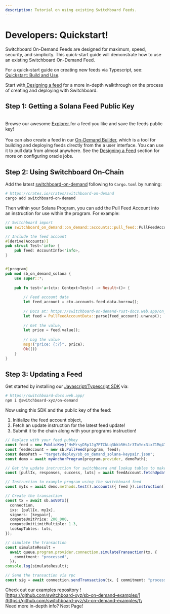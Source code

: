 ```yaml
---
description: Tutorial on using existing Switchboard Feeds.
---
```


# Developers: Quickstart!

Switchboard On-Demand Feeds are designed for maximum, speed, security, and simplicity. This quick-start guide will demonstrate how to use an existing Switchboard On-Demand Feed.&#x20;

For a quick-start guide on creating new feeds via Typescript, see: [Quickstart: Build and Use](broken-reference).

Start with[ Designing a feed](designing-a-feed-svm.md) for a more in-depth walkthrough on the process of creating and deploying with Switchboard.&#x20;

## Step 1: Getting a Solana Feed Public Key

\
Browse our awesome [Explorer ](https://ondemand.switchboard.xyz/)for a feed you like and save the feeds public key! \
\
You can also create a feed in our [On-Demand Builder](https://ondemand.switchboard.xyz/solana/mainnet/build), which is a tool for building and deploying feeds directly from the a user interface. You can use it to pull data from almost anywhere. See the [Designing a Feed](../on-evm-networks/designing-a-feed-evm.md) section for more on configuring oracle jobs.

## Step 2: Using Switchboard On-Chain

Add the latest [switchboard-on-demand](https://crates.io/crates/switchboard-on-demand) following to `Cargo.toml` by running:

```bash
# https://crates.io/crates/switchboard-on-demand
cargo add switchboard-on-demand 
```

Then within your Solana Program, you can add the Pull Feed Account into an instruction for use within the program. For example:

```rust
// Switchboard import
use switchboard_on_demand::on_demand::accounts::pull_feed::PullFeedAccountData;

// Include the feed account
#[derive(Accounts)]
pub struct Test<'info> {
    pub feed: AccountInfo<'info>,
}


#[program]
pub mod sb_on_demand_solana {
    use super::*;
    
    pub fn test<'a>(ctx: Context<Test>) -> Result<()> {
    
        // Feed account data
        let feed_account = ctx.accounts.feed.data.borrow();
        
        // Docs at: https://switchboard-on-demand-rust-docs.web.app/on_demand/accounts/pull_feed/struct.PullFeedAccountData.html
        let feed = PullFeedAccountData::parse(feed_account).unwrap();
        
        // Get the value, 
        let price = feed.value();
        
        // Log the value
        msg!("price: {:?}", price);
        Ok(())
    }
}
```

## Step 3: Updating a Feed

Get started by installing our [Javascript/Typescript SDK](https://switchboard-docs.web.app/) via:

```bash
# https://switchboard-docs.web.app/
npm i @switchboard-xyz/on-demand
```

Now using this SDK and the public key of the feed:

1. Initialize the feed account object,&#x20;
2. Fetch an update instruction for the latest feed update!
3. Submit it to the chain along with your programs instruction!

```typescript
// Replace with your feed pubkey
const feed = new PublicKey("HvMrsyD5p1Jg7PTCkLq3bkb5Hs1r3ToYex3ixZ1Mq47A");
const feedAccount = new sb.PullFeed(program, feed);
const demoPath = "target/deploy/sb_on_demand_solana-keypair.json";
const demo = await myAnchorProgram(program.provider, demoPath);

// Get the update instruction for switchboard and lookup tables to make the instruction lighter
const [pullIx, responses, success, luts] = await feedAccount.fetchUpdateIx();

// Instruction to example program using the switchboard feed
const myIx = await demo.methods.test().accounts({ feed }).instruction();

// Create the transaction
const tx = await sb.asV0Tx({
  connection,
  ixs: [pullIx, myIx],
  signers: [keypair],
  computeUnitPrice: 200_000,
  computeUnitLimitMultiple: 1.3,
  lookupTables: luts,
});

// simulate the transaction
const simulateResult =
  await queue.program.provider.connection.simulateTransaction(tx, {
    commitment: "processed",
  });
console.log(simulateResult);

// Send the transaction via rpc 
const sig = await connection.sendTransaction(tx, { commitment: "processed" });
```

Check out our examples repository !\
[https://github.com/switchboard-xyz/sb-on-demand-examples/](https://github.com/switchboard-xyz/sb-on-demand-examples/)\
\
Need more in-depth info? Next Page!
